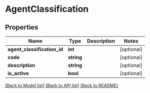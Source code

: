# AgentClassification

## Properties
Name | Type | Description | Notes
------------ | ------------- | ------------- | -------------
**agent_classification_id** | **int** |  | [optional] 
**code** | **string** |  | [optional] 
**description** | **string** |  | [optional] 
**is_active** | **bool** |  | [optional] 

[[Back to Model list]](../../README.md#documentation-for-models) [[Back to API list]](../../README.md#documentation-for-api-endpoints) [[Back to README]](../../README.md)

